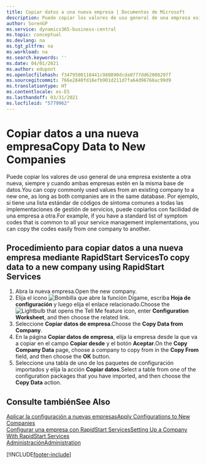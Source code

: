 ```yaml
---
title: Copiar datos a una nueva empresa | Documentos de Microsoft
description: Puede copiar los valores de uso general de una empresa existente a otra nueva, siempre y cuando ambas empresas estén en la misma base de datos. Por ejemplo, si tiene una lista estándar de códigos de síntoma comunes a todas las implementaciones de gestión de servicios, puede copiarlos con facilidad de una empresa a otra.
author: SorenGP
ms.service: dynamics365-business-central
ms.topic: conceptual
ms.devlang: na
ms.tgt_pltfrm: na
ms.workload: na
ms.search.keywords: ''
ms.date: 04/01/2021
ms.author: edupont
ms.openlocfilehash: f3479500118441c980890dcda0777dd62008297f
ms.sourcegitcommit: 766e2840fd16efb901d211d7fa64d96766ac99d9
ms.translationtype: HT
ms.contentlocale: es-ES
ms.lasthandoff: 03/31/2021
ms.locfileid: "5779962"
---
```

# <a name="copy-data-to-new-companies"></a><span data-ttu-id="d86f9-104">Copiar datos a una nueva empresa</span><span class="sxs-lookup"><span data-stu-id="d86f9-104">Copy Data to New Companies</span></span>
<span data-ttu-id="d86f9-105">Puede copiar los valores de uso general de una empresa existente a otra nueva, siempre y cuando ambas empresas estén en la misma base de datos.</span><span class="sxs-lookup"><span data-stu-id="d86f9-105">You can copy commonly used values from an existing company to a new one, as long as both companies are in the same database.</span></span> <span data-ttu-id="d86f9-106">Por ejemplo, si tiene una lista estándar de códigos de síntoma comunes a todas las implementaciones de gestión de servicios, puede copiarlos con facilidad de una empresa a otra.</span><span class="sxs-lookup"><span data-stu-id="d86f9-106">For example, if you have a standard list of symptom codes that is common to all your service management implementations, you can copy the codes easily from one company to another.</span></span>  

## <a name="to-copy-data-to-a-new-company-using-rapidstart-services"></a><span data-ttu-id="d86f9-107">Procedimiento para copiar datos a una nueva empresa mediante RapidStart Services</span><span class="sxs-lookup"><span data-stu-id="d86f9-107">To copy data to a new company using RapidStart Services</span></span>  
1. <span data-ttu-id="d86f9-108">Abra la nueva empresa.</span><span class="sxs-lookup"><span data-stu-id="d86f9-108">Open the new company.</span></span>  
2. <span data-ttu-id="d86f9-109">Elija el icono ![Bombilla que abre la función Dígame](media/ui-search/search_small.png "Dígame qué desea hacer"), escriba **Hoja de configuración** y luego elija el enlace relacionado.</span><span class="sxs-lookup"><span data-stu-id="d86f9-109">Choose the ![Lightbulb that opens the Tell Me feature](media/ui-search/search_small.png "Tell me what you want to do") icon, enter **Configuration Worksheet**, and then choose the related link.</span></span>  
3. <span data-ttu-id="d86f9-110">Seleccione **Copiar datos de empresa**.</span><span class="sxs-lookup"><span data-stu-id="d86f9-110">Choose the **Copy Data from Company**.</span></span>  
4. <span data-ttu-id="d86f9-111">En la página **Copiar datos de empresa**, elija la empresa desde la que va a copiar en el campo **Copiar desde** y el botón **Aceptar**.</span><span class="sxs-lookup"><span data-stu-id="d86f9-111">On the **Copy Company Data** page, choose a company to copy from in the **Copy From** field, and then choose the **OK** button.</span></span>  
5. <span data-ttu-id="d86f9-112">Seleccione una tabla de uno de los paquetes de configuración importados y elija la acción **Copiar datos**.</span><span class="sxs-lookup"><span data-stu-id="d86f9-112">Select a table from one of the configuration packages that you have imported, and then choose the **Copy Data** action.</span></span>

## <a name="see-also"></a><span data-ttu-id="d86f9-113">Consulte también</span><span class="sxs-lookup"><span data-stu-id="d86f9-113">See Also</span></span>
[<span data-ttu-id="d86f9-114">Aplicar la configuración a nuevas empresas</span><span class="sxs-lookup"><span data-stu-id="d86f9-114">Apply Configurations to New Companies</span></span>](admin-apply-configuration-to-new-companies.md)  
[<span data-ttu-id="d86f9-115">Configurar una empresa con RapidStart Services</span><span class="sxs-lookup"><span data-stu-id="d86f9-115">Setting Up a Company With RapidStart Services</span></span>](admin-set-up-a-company-with-rapidstart.md)  
[<span data-ttu-id="d86f9-116">Administración</span><span class="sxs-lookup"><span data-stu-id="d86f9-116">Administration</span></span>](admin-setup-and-administration.md)


[!INCLUDE[footer-include](includes/footer-banner.md)]